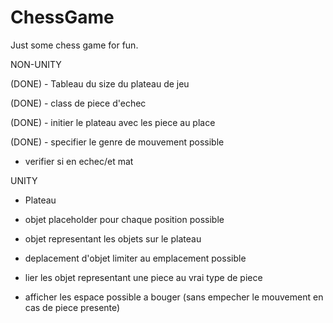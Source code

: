 # ChessGame
Just some chess game for fun.


NON-UNITY

(DONE)	- Tableau du size du plateau de jeu

(DONE)	- class de piece d'echec

(DONE)	- initier le plateau avec les piece au place

(DONE)	- specifier le genre de mouvement possible

- verifier si en echec/et mat

UNITY

- Plateau

- objet placeholder  pour chaque position possible

- objet representant les objets sur le plateau

- deplacement d'objet limiter au emplacement possible


- lier les objet representant une piece au vrai type de piece

- afficher les espace possible a bouger 
	(sans empecher le mouvement en cas de piece presente)